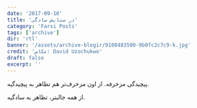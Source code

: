 ```yaml
---
date: '2017-09-10'
title: 'در ستایش سادگی'
category: 'Farsi Posts'
tags: ['archive']
dir: 'rtl'
banner: '/assets/archive-blogir/9108483500-9b0fc2c7c9-k.jpg'
credit: 'عکاس: David Uzochukwo'
draft: false
excerpt: ''
---
```


پیچیدگی مزخرفه. از اون مزخرف‌تر هم تظاهر به پیچیدگیه.

از همه جالبتر، تظاهر به سادگیه.
